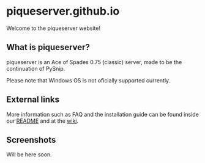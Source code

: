 # piqueserver.github.io
Welcome to the piqueserver website!

## What is piqueserver?
  piqueserver is an Ace of Spades 0.75 (classic) server, made to be the
continuation of PySnip.

Please note that Windows OS is not oficially supported currently.

## External links
  More information such as FAQ and the installation guide can be found
inside our [README](https://github.com/piqueserver/piqueserver/blob/master/README.rst) 
and at the [wiki](https://github.com/piqueserver/piqueserver/wiki).

## Screenshots
Will be here soon.
